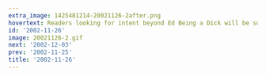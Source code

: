 ```yaml
---
extra_image: 1425481214-20021126-2after.png
hovertext: Readers looking for intent beyond Ed Being a Dick will be sorely disappointed.
id: '2002-11-26'
image: 20021126-2.gif
next: '2002-12-03'
prev: '2002-11-25'
title: '2002-11-26'
---
```

